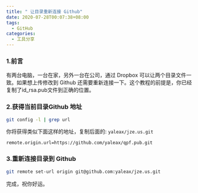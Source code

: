 ```yaml
---
title: " 让目录重新连接 Github"
date: 2020-07-28T00:07:38+08:00
tags:
  - GitHub
categories:
  - 工具分享
---
```


### 1.前言

有两台电脑，一台在家，另外一台在公司，通过 Dropbox 可以让两个目录文件一致。如果想上传修改到 Github 还需要重新连接一下。这个教程的前提是，你已经复制了id_rsa.pub文件到正确的位置。

### 2.获得当前目录Github 地址

```bash
git config -l | grep url
```

你将获得类似下面这样的地址，复制后面的: `yaleax/jze.us.git`

`remote.origin.url=https://github.com/yaleax/qpf.pub.git`

### 3.重新连接目录到 Github

```bash
git remote set-url origin git@github.com:yaleax/jze.us.git
```

完成，祝你好运。


